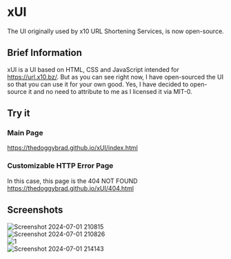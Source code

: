 # xUI
The UI originally used by x10 URL Shortening Services, is now open-source.

## Brief Information
xUI is a UI based on HTML, CSS and JavaScript intended for https://url.x10.bz/. But as you can see right now, I have open-sourced the UI so that you can use it for your own good. Yes, I have decided to open-source it and no need to attribute to me as I licensed it via MIT-0.

## Try it 
### Main Page
https://thedoggybrad.github.io/xUI/index.html

### Customizable HTTP Error Page 
In this case, this page is the 404 NOT FOUND<br>
https://thedoggybrad.github.io/xUI/404.html

## Screenshots
![Screenshot 2024-07-01 210815](https://github.com/thedoggybrad/xUI/assets/94173621/d544332c-0307-4231-809d-e80927164343)<br>
![Screenshot 2024-07-01 210826](https://github.com/thedoggybrad/xUI/assets/94173621/fb905aa6-81e6-4743-99d9-ced4bbf25a07)<br>
![1](https://github.com/thedoggybrad/xUI/assets/94173621/091f3251-1d21-4862-9037-79bc40c0275c)<br>
![Screenshot 2024-07-01 214143](https://github.com/thedoggybrad/xUI/assets/94173621/9d3b4732-01eb-48d6-8f7a-cd95a1b647bd)
